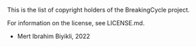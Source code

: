 This is the list of copyright holders of the BreakingCycle project.

For information on the license, see LICENSE.md.

* Mert Ibrahim Biyikli, 2022